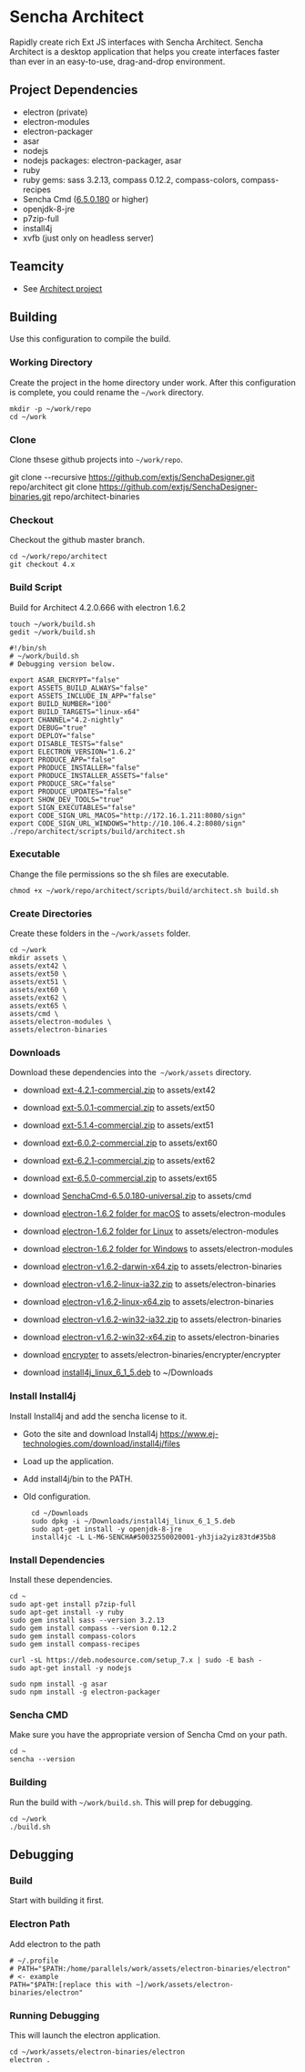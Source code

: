 # Sencha Architect

Rapidly create rich Ext JS interfaces with Sencha Architect.
Sencha Architect is a desktop application that helps you create interfaces faster than ever in an easy-to-use, drag-and-drop environment.

## Project Dependencies

 * electron (private)
 * electron-modules
 * electron-packager
 * asar
 * nodejs
 * nodejs packages: electron-packager, asar
 * ruby
 * ruby gems: sass 3.2.13, compass 0.12.2, compass-colors, compass-recipes
 * Sencha Cmd ([6.5.0.180](https://teamcity.sencha.com/viewLog.html?buildId=610248&tab=artifacts&buildTypeId=Cmd_65x_Continuous#!29lr) or higher)
 * openjdk-8-jre 
 * p7zip-full
 * install4j
 * xvfb (just only on headless server)

## Teamcity

* See [Architect project](https://teamcity.sencha.com/project.html?projectId=Architect)


## Building
Use this configuration to compile the build.

### Working Directory
Create the project in the home directory under work.
After this configuration is complete, you could rename the `~/work` directory.

	mkdir -p ~/work/repo
	cd ~/work

### Clone
Clone thsese github projects into `~/work/repo`.

git clone --recursive https://github.com/extjs/SenchaDesigner.git repo/architect
git clone https://github.com/extjs/SenchaDesigner-binaries.git repo/architect-binaries

### Checkout
Checkout the github master branch.

	cd ~/work/repo/architect
	git checkout 4.x

### Build Script
Build for Architect 4.2.0.666 with electron 1.6.2

	touch ~/work/build.sh
	gedit ~/work/build.sh

```
#!/bin/sh
# ~/work/build.sh
# Debugging version below.

export ASAR_ENCRYPT="false"
export ASSETS_BUILD_ALWAYS="false"
export ASSETS_INCLUDE_IN_APP="false"
export BUILD_NUMBER="100"
export BUILD_TARGETS="linux-x64"
export CHANNEL="4.2-nightly"
export DEBUG="true"
export DEPLOY="false"
export DISABLE_TESTS="false"
export ELECTRON_VERSION="1.6.2"
export PRODUCE_APP="false"
export PRODUCE_INSTALLER="false"
export PRODUCE_INSTALLER_ASSETS="false"
export PRODUCE_SRC="false"
export PRODUCE_UPDATES="false"
export SHOW_DEV_TOOLS="true"
export SIGN_EXECUTABLES="false"
export CODE_SIGN_URL_MACOS="http://172.16.1.211:8080/sign"
export CODE_SIGN_URL_WINDOWS="http://10.106.4.2:8080/sign"
./repo/architect/scripts/build/architect.sh
```

### Executable
Change the file permissions so the sh files are executable.

	chmod +x ~/work/repo/architect/scripts/build/architect.sh build.sh

### Create Directories
Create these folders in the `~/work/assets` folder. 

	cd ~/work
	mkdir assets \
	assets/ext42 \
	assets/ext50 \
	assets/ext51 \
	assets/ext60 \
	assets/ext62 \
	assets/ext65 \
	assets/cmd \
	assets/electron-modules \
	assets/electron-binaries

### Downloads
Download these dependencies into the` ~/work/assets` directory.

* download [ext-4.2.1-commercial.zip](https://teamcity.sencha.com/viewLog.html?buildId=170781&buildTypeId=bt160&tab=artifacts) to assets/ext42
* download [ext-5.0.1-commercial.zip](https://teamcity.sencha.com/viewLog.html?buildId=223462&buildTypeId=Sencha5_50Distribution&tab=artifacts#!epgs1v7r4o) to assets/ext50
* download [ext-5.1.4-commercial.zip](https://teamcity.sencha.com/viewLog.html?buildId=583693&buildTypeId=Sencha5_50Distribution&tab=artifacts#!epgs1v7r4o) to assets/ext51
* download [ext-6.0.2-commercial.zip](https://teamcity.sencha.com/viewLog.html?buildId=495021&buildTypeId=Sencha6_60Distribution&tab=artifacts#!epgs1v7r4o) to assets/ext60
* download [ext-6.2.1-commercial.zip](https://teamcity.sencha.com/viewLog.html?buildId=567701&buildTypeId=Framework_61_Distribution&tab=artifacts#!epgs1v7r4o) to assets/ext62
* download [ext-6.5.0-commercial.zip](https://teamcity.sencha.com/viewLog.html?buildId=611440&buildTypeId=Framework_65_Distribution&tab=artifacts#!epgs1v7r4o) to assets/ext65
* download [SenchaCmd-6.5.0.180-universal.zip](https://teamcity.sencha.com/viewLog.html?buildId=610248&buildTypeId=Cmd_65x_Continuous&tab=artifacts#!29lr) to assets/cmd
* download [electron-1.6.2 folder for macOS](https://teamcity.sencha.com/viewLog.html?buildId=609199&tab=artifacts&buildTypeId=ElectronModules_OsxContinuous) to assets/electron-modules
* download [electron-1.6.2 folder for Linux](https://teamcity.sencha.com/viewLog.html?buildId=609197&tab=artifacts&buildTypeId=ElectronModules_Continuous) to assets/electron-modules
* download [electron-1.6.2 folder for Windows](https://teamcity.sencha.com/viewLog.html?buildId=609198&tab=artifacts&buildTypeId=ElectronModules_WindowsContinuous) to assets/electron-modules
* download [electron-v1.6.2-darwin-x64.zip](https://teamcity.sencha.com/viewLog.html?buildId=613363&tab=artifacts&buildTypeId=ElectronPrivate_OsxNightly) to assets/electron-binaries
* download [electron-v1.6.2-linux-ia32.zip](https://teamcity.sencha.com/viewLog.html?buildId=613365&tab=artifacts&buildTypeId=ElectronPrivate_LinuxNightly) to assets/electron-binaries
* download [electron-v1.6.2-linux-x64.zip](https://teamcity.sencha.com/viewLog.html?buildId=613365&tab=artifacts&buildTypeId=ElectronPrivate_LinuxNightly) to assets/electron-binaries
* download [electron-v1.6.2-win32-ia32.zip](https://teamcity.sencha.com/viewLog.html?buildId=613374&tab=artifacts&buildTypeId=ElectronPrivate_WindowsNightly) to assets/electron-binaries
* download [electron-v1.6.2-win32-x64.zip](https://teamcity.sencha.com/viewLog.html?buildId=613374&tab=artifacts&buildTypeId=ElectronPrivate_WindowsNightly) to assets/electron-binaries
* download [encrypter](https://teamcity.sencha.com/viewLog.html?buildId=613365&buildTypeId=ElectronPrivate_LinuxNightly&tab=artifacts#!ilqo8x7w0) to assets/electron-binaries/encrypter/encrypter

* download [install4j_linux_6_1_5.deb](https://www.ej-technologies.com/download/install4j/files) to ~/Downloads

### Install Install4j
Install Install4j and add the sencha license to it. 

* Goto the site and download Install4j https://www.ej-technologies.com/download/install4j/files 
* Load up the application.
* Add install4j/bin to the PATH.
* Old configuration.

		cd ~/Downloads
		sudo dpkg -i ~/Downloads/install4j_linux_6_1_5.deb
		sudo apt-get install -y openjdk-8-jre
		install4jc -L L-M6-SENCHA#50032550020001-yh3jia2yiz83td#35b8

### Install Dependencies
Install these dependencies. 

	cd ~
	sudo apt-get install p7zip-full
	sudo apt-get install -y ruby
	sudo gem install sass --version 3.2.13
	sudo gem install compass --version 0.12.2
	sudo gem install compass-colors
	sudo gem install compass-recipes

	curl -sL https://deb.nodesource.com/setup_7.x | sudo -E bash -
	sudo apt-get install -y nodejs

	sudo npm install -g asar
	sudo npm install -g electron-packager

### Sencha CMD 
Make sure you have the appropriate version of Sencha Cmd on your path.

	cd ~
	sencha --version

### Building
Run the build with `~/work/build.sh`. 
This will prep for debugging. 

	cd ~/work
	./build.sh


## Debugging

### Build
Start with building it first. 

### Electron Path
Add electron to the path

	# ~/.profile
	# PATH="$PATH:/home/parallels/work/assets/electron-binaries/electron" # <- example
	PATH="$PATH:[replace this with ~]/work/assets/electron-binaries/electron"
	
### Running Debugging
This will launch the electron application.

	cd ~/work/assets/electron-binaries/electron
	electron .

